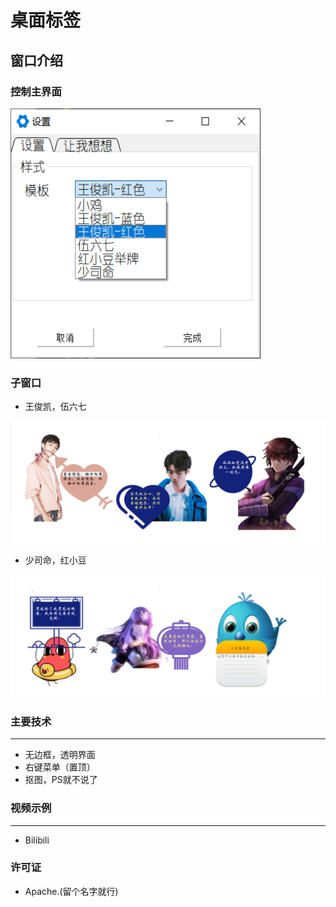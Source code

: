 # 桌面标签
## 窗口介绍
### 控制主界面
<img src="./snapshot/主界面.png" width="400" height="400">

### 子窗口
* 王俊凯，伍六七
<img src="./snapshot/示例1.png">

* 少司命，红小豆
<img src="./snapshot/示例2.png">


### 主要技术

---------
* 无边框，透明界面
* 右键菜单（置顶）
* 抠图，PS就不说了

### 视频示例
--------------------
* Bilibili

### 许可证
* Apache.(留个名字就行)
<b> <b/>



